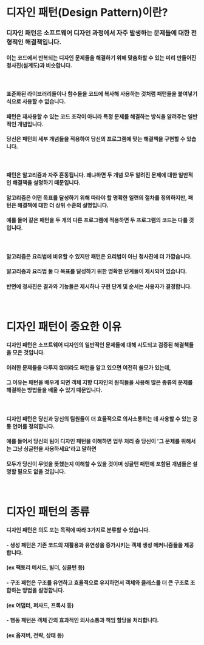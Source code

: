 
# 디자인 패턴(Design Pattern)이란?
### 디자인 패턴은 소프트웨어 디자인 과정에서 자주 발생하는 문제들에 대한 전형적인 해결책입니다.
#### 이는 코드에서 반복되는 디자인 문제들을 해결하기 위해 맞춤화할 수 있는 미리 만들어진 청사진(설계도)과 비슷합니다.
<br/>

#### 표준화된 라이브러리들이나 함수들을 코드에 복사해 사용하는 것처럼 패턴들을 붙여넣기식으로 사용할 수 없습니다.
#### 패턴은 재사용할 수 있는 코드 조각이 아니라 특정 문제를 해결하는 방식을 알려주는 일반적인 개념입니다.
#### 당신은 패턴의 세부 개념들을 적용하여 당신의 프로그램에 맞는 해결책을 구현할 수 있습니다.
<br/>

#### 패턴은 알고리즘과 자주 혼동됩니다. 왜냐하면 두 개념 모두 알려진 문제에 대한 일반적인 해결책을 설명하기 때문입니다.
#### 알고리즘은 어떤 목표를 달성하기 위해 따라야 할 명확한 일련의 절차를 정의하지만, 패턴은 해결책에 대한 더 상위 수준의 설명입니다.
#### 예를 들어 같은 패턴을 두 개의 다른 프로그램에 적용하면 두 프로그램의 코드는 다를 것입니다.
<br/>

#### 알고리즘은 요리법에 비유할 수 있지만 패턴은 요리법이 아닌 청사진에 더 가깝습니다.
#### 알고리즘과 요리법 둘 다 목표를 달성하기 위한 명확한 단계들이 제시되어 있습니다.
#### 반면에 청사진은 결과와 기능들은 제시하나 구현 단계 및 순서는 사용자가 결정합니다.
<br/>

# 디자인 패턴이 중요한 이유  
#### 디자인 패턴은 소프트웨어 디자인의 일반적인 문제들에 대해 시도되고 검증된 해결책들을 모은 것입니다.
#### 이러한 문제들을 다루지 않더라도 패턴을 알고 있으면 여전히 쓸모가 있는데,
#### 그 이유는 패턴을 배우게 되면 객체 지향 디자인의 원칙들을 사용해 많은 종류의 문제를 해결하는 방법들을 배울 수 있기 때문입니다.
<br/>

#### 디자인 패턴은 당신과 당신의 팀원들이 더 효율적으로 의사소통하는 데 사용할 수 있는 공통 언어를 정의합니다.
#### 예를 들어서 당신의 팀이 디자인 패턴을 이해하면 업무 처리 중 당신이 '그 문제를 위해서는 그냥 싱글턴을 사용하세요'라고 말하면
#### 모두가 당신이 무엇을 뜻했는지 이해할 수 있을 것이며 싱글턴 패턴에 포함된 개념들은 설명할 필요도 없을 것입니다.
<br/>

# 디자인 패턴의 종류
#### 디자인 패턴은 의도 또는 목적에 따라 3가지로 분류할 수 있습니다. 
#### - 생성 패턴은 기존 코드의 재활용과 유연성을 증가시키는 객체 생성 메커니즘들을 제공합니다.
####   (ex 팩토리 메서드, 빌더, 싱클턴 등)
#### - 구조 패턴은 구조를 유연하고 효율적으로 유지하면서 객체와 클래스를 더 큰 구조로 조합하는 방법을 설명합니다.
####   (ex 어댑터, 퍼사드, 프록시 등)
#### - 행동 패턴은 객체 간의 효과적인 의사소통과 책임 할당을 처리합니다.
####   (ex 옵저버, 전략, 상태 등)
<br/>
